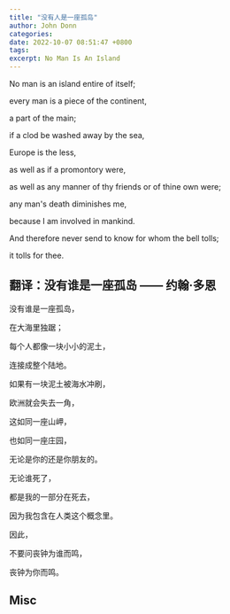 ```yaml
---
title: "没有人是一座孤岛"
author: John Donn
categories:
date: 2022-10-07 08:51:47 +0800
tags:
excerpt: No Man Is An Island
---
```



No man is an island entire of itself;

every man is a piece of the continent,

a part of the main;

if a clod be washed away by the sea,

Europe is the less,

as well as if a promontory were,

as well as any manner of thy friends or of thine own were;

any man's death diminishes me,

because I am involved in mankind.

And therefore never send to know for whom the bell tolls;

it tolls for thee.

## 翻译：没有谁是一座孤岛 —— 约翰·多恩

没有谁是一座孤岛，

在大海里独踞；

每个人都像一块小小的泥土，

连接成整个陆地。

如果有一块泥土被海水冲刷，

欧洲就会失去一角，

这如同一座山岬，

也如同一座庄园，

无论是你的还是你朋友的。

无论谁死了，

都是我的一部分在死去，

因为我包含在人类这个概念里。

因此，

不要问丧钟为谁而鸣，

丧钟为你而鸣。




## Misc

